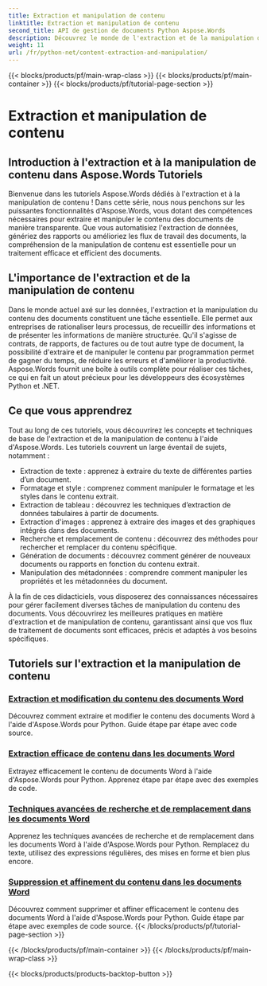 ```yaml
---
title: Extraction et manipulation de contenu
linktitle: Extraction et manipulation de contenu
second_title: API de gestion de documents Python Aspose.Words
description: Découvrez le monde de l'extraction et de la manipulation de contenu avec les tutoriels Aspose.Words. Apprenez à extraire et à manipuler efficacement du contenu à l'aide de Python et de .NET, améliorant ainsi vos capacités de traitement de documents.
weight: 11
url: /fr/python-net/content-extraction-and-manipulation/
---
```


{{< blocks/products/pf/main-wrap-class >}}
{{< blocks/products/pf/main-container >}}
{{< blocks/products/pf/tutorial-page-section >}}

# Extraction et manipulation de contenu

## Introduction à l'extraction et à la manipulation de contenu dans Aspose.Words Tutoriels

Bienvenue dans les tutoriels Aspose.Words dédiés à l'extraction et à la manipulation de contenu ! Dans cette série, nous nous penchons sur les puissantes fonctionnalités d'Aspose.Words, vous dotant des compétences nécessaires pour extraire et manipuler le contenu des documents de manière transparente. Que vous automatisiez l'extraction de données, génériez des rapports ou amélioriez les flux de travail des documents, la compréhension de la manipulation de contenu est essentielle pour un traitement efficace et efficient des documents.

## L'importance de l'extraction et de la manipulation de contenu

Dans le monde actuel axé sur les données, l'extraction et la manipulation du contenu des documents constituent une tâche essentielle. Elle permet aux entreprises de rationaliser leurs processus, de recueillir des informations et de présenter les informations de manière structurée. Qu'il s'agisse de contrats, de rapports, de factures ou de tout autre type de document, la possibilité d'extraire et de manipuler le contenu par programmation permet de gagner du temps, de réduire les erreurs et d'améliorer la productivité. Aspose.Words fournit une boîte à outils complète pour réaliser ces tâches, ce qui en fait un atout précieux pour les développeurs des écosystèmes Python et .NET.

## Ce que vous apprendrez

Tout au long de ces tutoriels, vous découvrirez les concepts et techniques de base de l'extraction et de la manipulation de contenu à l'aide d'Aspose.Words. Les tutoriels couvrent un large éventail de sujets, notamment :

- Extraction de texte : apprenez à extraire du texte de différentes parties d’un document.
- Formatage et style : comprenez comment manipuler le formatage et les styles dans le contenu extrait.
- Extraction de tableau : découvrez les techniques d’extraction de données tabulaires à partir de documents.
- Extraction d'images : apprenez à extraire des images et des graphiques intégrés dans des documents.
- Recherche et remplacement de contenu : découvrez des méthodes pour rechercher et remplacer du contenu spécifique.
- Génération de documents : découvrez comment générer de nouveaux documents ou rapports en fonction du contenu extrait.
- Manipulation des métadonnées : comprendre comment manipuler les propriétés et les métadonnées du document.

À la fin de ces didacticiels, vous disposerez des connaissances nécessaires pour gérer facilement diverses tâches de manipulation du contenu des documents. Vous découvrirez les meilleures pratiques en matière d'extraction et de manipulation de contenu, garantissant ainsi que vos flux de traitement de documents sont efficaces, précis et adaptés à vos besoins spécifiques.

## Tutoriels sur l'extraction et la manipulation de contenu
### [Extraction et modification du contenu des documents Word](./extract-modify-document-content/)
Découvrez comment extraire et modifier le contenu des documents Word à l'aide d'Aspose.Words pour Python. Guide étape par étape avec code source.
### [Extraction efficace de contenu dans les documents Word](./document-content-extraction/)
Extrayez efficacement le contenu de documents Word à l'aide d'Aspose.Words pour Python. Apprenez étape par étape avec des exemples de code.
### [Techniques avancées de recherche et de remplacement dans les documents Word](./find-replace-documents/)
Apprenez les techniques avancées de recherche et de remplacement dans les documents Word à l'aide d'Aspose.Words pour Python. Remplacez du texte, utilisez des expressions régulières, des mises en forme et bien plus encore.
### [Suppression et affinement du contenu dans les documents Word](./remove-content-documents/)
Découvrez comment supprimer et affiner efficacement le contenu des documents Word à l'aide d'Aspose.Words pour Python. Guide étape par étape avec exemples de code source.
{{< /blocks/products/pf/tutorial-page-section >}}

{{< /blocks/products/pf/main-container >}}
{{< /blocks/products/pf/main-wrap-class >}}

{{< blocks/products/products-backtop-button >}}
